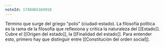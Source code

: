 ```yaml
---
noteId: 1748465184918
---
```


Término que surge del griego "polis" (ciudad-estado). La filosofía política es la rama de la filosofía que reflexiona y critica la naturaleza del [[Estado]]. Cubre el [[Origen del estado]], 
la [[Finalidad del estado]]. Para entender esto, primero hay que distinguir entre [[Constitución del orden social]].